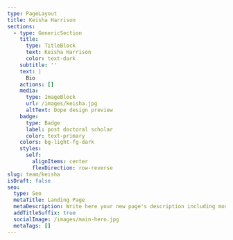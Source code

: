 ```yaml
---
type: PageLayout
title: Keisha Harrison
sections:
  - type: GenericSection
    title:
      type: TitleBlock
      text: Keisha Harrison
      color: text-dark
    subtitle: ''
    text: |
      Bio
    actions: []
    media:
      type: ImageBlock
      url: /images/keisha.jpg
      altText: Dope design preview
    badge:
      type: Badge
      label: post doctoral scholar
      color: text-primary
    colors: bg-light-fg-dark
    styles:
      self:
        alignItems: center
        flexDirection: row-reverse
slug: team/keisha
isDraft: false
seo:
  type: Seo
  metaTitle: Landing Page
  metaDescription: Write here your new page's description including most relevant keywords.
  addTitleSuffix: true
  socialImage: /images/main-hero.jpg
  metaTags: []
---
```

